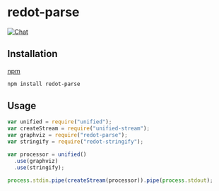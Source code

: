 # redot-parse

[![Chat](https://img.shields.io/gitter/room/redotjs/Lobby.svg)](https://gitter.im/redotjs/Lobby)

## Installation

[npm](https://docs.npmjs.com/cli/install)

```bash
npm install redot-parse
```

## Usage

```js
var unified = require("unified");
var createStream = require("unified-stream");
var graphviz = require("redot-parse");
var stringify = require("redot-stringify");

var processor = unified()
  .use(graphviz)
  .use(stringify);

process.stdin.pipe(createStream(processor)).pipe(process.stdout);
```
